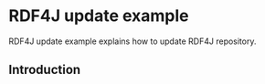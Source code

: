 # RDF4J update example

RDF4J update example explains how to update RDF4J repository.

## Introduction